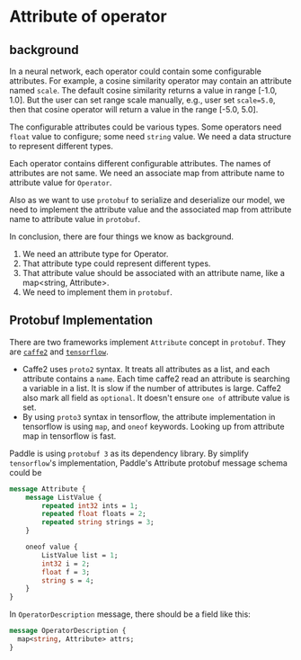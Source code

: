 # Attribute of operator

## background

In a neural network, each operator could contain some configurable attributes. For example, a cosine similarity operator may contain an attribute named `scale`. The default cosine similarity returns a value in range [-1.0, 1.0]. But the user can set range scale manually, e.g., user set `scale=5.0`, then that cosine operator will return a value in the range [-5.0, 5.0].

The configurable attributes could be various types. Some operators need `float` value to configure; some need `string` value.  We need a data structure to represent different types.

Each operator contains different configurable attributes. The names of attributes are not same.  We need an associate map from attribute name to attribute value for `Operator`.

Also as we want to use `protobuf` to serialize and deserialize our model, we need to implement the attribute value and the associated map from attribute name to attribute value in `protobuf`.

In conclusion, there are four things we know as background.

1. We need an attribute type for Operator.
1. That attribute type could represent different types.
1. That attribute value should be associated with an attribute name, like a map<string, Attribute>.
1. We need to implement them in `protobuf`.

## Protobuf Implementation

There are two frameworks implement `Attribute` concept in `protobuf`. They are [`caffe2`](https://github.com/caffe2/caffe2/blob/master/caffe2/proto/caffe2.proto#L98) and [`tensorflow`](https://github.com/tensorflow/tensorflow/blob/master/tensorflow/core/framework/attr_value.proto#L16).

* Caffe2 uses `proto2` syntax. It treats all attributes as a list, and each attribute contains a `name`. Each time caffe2 read an attribute is searching a variable in a list. It is slow if the number of attributes is large. Caffe2 also mark all field as `optional`. It doesn't ensure `one of` attribute value is set.
* By using `proto3` syntax in tensorflow, the attribute implementation in tensorflow is using `map`, and `oneof` keywords. Looking up from attribute map in tensorflow is fast.

Paddle is using `protobuf 3` as its dependency library. By simplify `tensorflow`'s implementation, Paddle's Attribute protobuf message schema could be

```protobuf
message Attribute {
    message ListValue {
        repeated int32 ints = 1;
        repeated float floats = 2;
        repeated string strings = 3;
    }

    oneof value {
        ListValue list = 1;
        int32 i = 2;
        float f = 3;
        string s = 4;
    }
}
```

In `OperatorDescription` message, there should be a field like this:

```protobuf
message OperatorDescription {
  map<string, Attribute> attrs;
}
```
